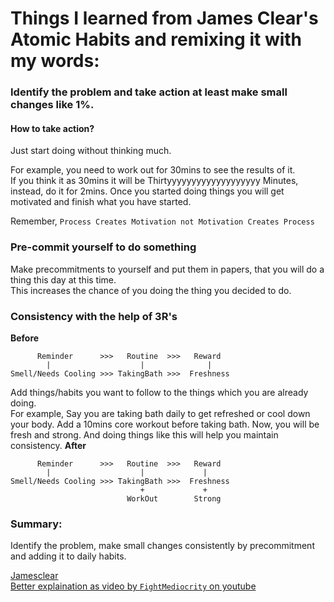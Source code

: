 # Things I learned from James Clear's Atomic Habits and remixing it with my words:

### Identify the problem and take action at least make small changes like 1%.

#### How to take action?
Just start doing without thinking much.

For example, you need to work out for 30mins to see the results of it.<br>
If you think it as 30mins it will be Thirtyyyyyyyyyyyyyyyyyyy Minutes, instead, do it for 2mins. Once you started doing things you will get motivated and finish what you have started.

Remember, `Process Creates Motivation not Motivation Creates Process`

### Pre-commit yourself to do something
Make precommitments to yourself and put them in papers, that you will do a thing this day at this time.<br>
This increases the chance of you doing the thing you decided to do.

### Consistency with the help of 3R's
**Before**
```
      Reminder      >>>   Routine  >>>   Reward
        |                    |              |
Smell/Needs Cooling >>> TakingBath >>>  Freshness
```

Add things/habits you want to follow to the things which you are already doing.<br>
For example, Say you are taking bath daily to get refreshed or cool down your body. Add a 10mins core workout before taking bath. Now, you will be fresh and strong. And doing things like this will help you maintain consistency.
**After**
```
      Reminder      >>>   Routine  >>>   Reward
        |                    |             |
Smell/Needs Cooling >>> TakingBath >>>  Freshness
                             +             + 
                          WorkOut        Strong
```


### Summary:
Identify the problem, make small changes consistently by precommitment and adding it to daily habits.


[Jamesclear](https://jamesclear.com/)<br>
[Better explaination as video by `FightMediocrity` on youtube](https://www.youtube.com/watch?v=o7w5r5PfBKo)
